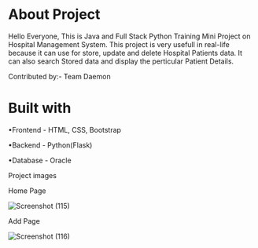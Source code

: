 # About Project

Hello Everyone, This is Java and Full Stack Python Training Mini Project on Hospital Management System. This project is very usefull in real-life because it can use for store, update and delete Hospital Patients data. It can also search Stored data and display the perticular Patient Details.

Contributed by:- Team Daemon

# Built with

•Frontend - HTML, CSS, Bootstrap

•Backend - Python(Flask)

•Database - Oracle

Project images

Home Page

![Screenshot (115)](https://user-images.githubusercontent.com/111383966/221428485-f8cf90e5-4cc6-4da0-9c41-4bc0045a32aa.png)

Add Page

![Screenshot (116)](https://user-images.githubusercontent.com/111383966/221428608-d1268978-0f1f-4e95-88a2-72d373969b30.png)
